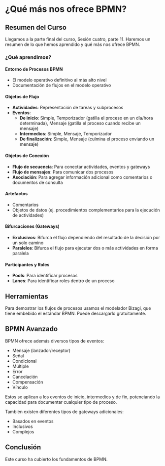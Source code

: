 
# ¿Qué más nos ofrece BPMN?

## Resumen del Curso

Llegamos a la parte final del curso, Sesión cuatro, parte 11. Haremos un resumen de lo que hemos aprendido y qué más nos ofrece BPMN.

### ¿Qué aprendimos?

#### Entorno de Procesos BPMN
- El modelo operativo definitivo al más alto nivel
- Documentación de flujos en el modelo operativo

#### Objetos de Flujo
- **Actividades**: Representación de tareas y subprocesos
- **Eventos**:
  - **De inicio**: Simple, Temporizador (gatilla el proceso en un día/hora determinada), Mensaje (gatilla el proceso cuando recibe un mensaje)
  - **Intermedios**: Simple, Mensaje, Temporizador
  - **De finalización**: Simple, Mensaje (culmina el proceso enviando un mensaje)

#### Objetos de Conexión
- **Flujo de secuencia**: Para conectar actividades, eventos y gateways
- **Flujo de mensajes**: Para comunicar dos procesos
- **Asociación**: Para agregar información adicional como comentarios o documentos de consulta

#### Artefactos
- Comentarios
- Objetos de datos (ej. procedimientos complementarios para la ejecución de actividades)

#### Bifurcaciones (Gateways)
- **Exclusivos**: Bifurca el flujo dependiendo del resultado de la decisión por un solo camino
- **Paralelos**: Bifurca el flujo para ejecutar dos o más actividades en forma paralela

#### Participantes y Roles
- **Pools**: Para identificar procesos
- **Lanes**: Para identificar roles dentro de un proceso

## Herramientas

Para demostrar los flujos de procesos usamos el modelador Bizagi, que tiene embebido el estándar BPMN. Puede descargarlo gratuitamente.

## BPMN Avanzado

BPMN ofrece además diversos tipos de eventos:
- Mensaje (lanzador/receptor)
- Señal
- Condicional
- Múltiple
- Error
- Cancelación
- Compensación
- Vínculo

Estos se aplican a los eventos de inicio, intermedios y de fin, potenciando la capacidad para documentar cualquier tipo de proceso.

También existen diferentes tipos de gateways adicionales:
- Basados en eventos
- Inclusivos
- Complejos

## Conclusión

Este curso ha cubierto los fundamentos de BPMN.
